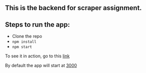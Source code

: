## This is the backend for scraper assignment.

## Steps to run the app:

- Clone the repo
- `npm install`
- `npm start` 


To see it in action, go to this [link](https://www.loom.com/share/9c9cdc1fe1dc4e1ba4a3974a52eb2ca2)


By default the app will start at [3000](http://localhost:3000/ )